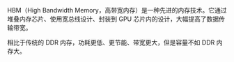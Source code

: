 HBM（High Bandwidth Memory，高带宽内存）是一种先进的内存技术。它通过堆叠内存芯片、使用宽总线设计、封装到 GPU 芯片内的设计，大幅提高了数据传输带宽。

相比于传统的 DDR 内存，功耗更低、更节能、带宽更大，但是容量不如 DDR 内存大。
